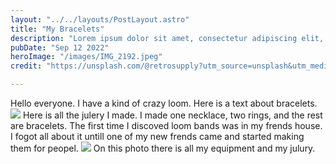 ```yaml
---
layout: "../../layouts/PostLayout.astro"
title: "My Bracelets"
description: "Lorem ipsum dolor sit amet, consectetur adipiscing elit, sed do eiusmod tempor incididunt ut labore et dolore magna aliqua."
pubDate: "Sep 12 2022"
heroImage: "/images/IMG_2192.jpeg"
credit: "https://unsplash.com/@retrosupply?utm_source=unsplash&utm_medium=referral&utm_content=creditCopyText"  

---
```

Hello everyone. I have a kind of crazy loom. Here is a text about bracelets.
![](/images/IMG_2193.jpeg)
Here is all the julery I made. I made one necklace, two rings, and the rest are bracelets. The first time I discoved loom bands was in my frends house. 
I fogot all about it untill one of my new frends came and started making them for peopel.
![](/images/IMG_2194.jpeg)
On this photo there is all my equipment and my julury.
